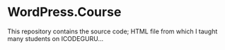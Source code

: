 # WordPress.Course
This repository contains the source code; HTML file from which I taught many students on ICODEGURU...
